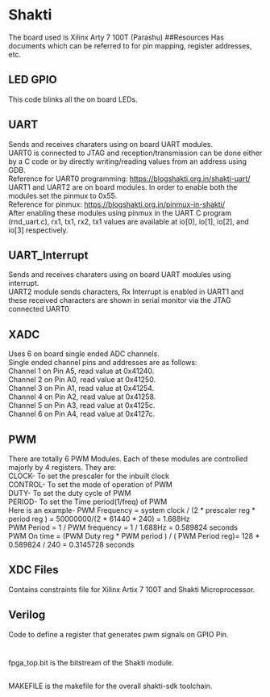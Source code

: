 # Shakti
The board used is Xilinx Arty 7 100T (Parashu)
##Resources
Has documents which can be referred to for pin mapping, register addresses, etc.
## LED GPIO
This code blinks all the on board LEDs.
## UART
Sends and receives charaters using on board UART modules.  
UART0 is connected to JTAG and reception/transmission can be done either by a C code or by directly writing/reading values from an address using GDB.  
Reference for UART0 programming: https://blogshakti.org.in/shakti-uart/  
UART1 and UART2 are on board modules. In order to enable both the modules set the pinmux to 0x55.  
Reference for pinmux: https://blogshakti.org.in/pinmux-in-shakti/  
After enabling these modules using pinmux in the UART C program (rnd_uart.c), rx1, tx1, rx2, tx1 values are available at io[0], io[1], io[2], and io[3] respectively.  

## UART_Interrupt
Sends and receives charaters using on board UART modules using interrupt.  
UART2 module sends characters, Rx Interrupt is enabled in UART1 and these received characters are shown in serial monitor via the JTAG connected UART0  
## XADC
Uses 6 on board single ended ADC channels.  
Single ended channel pins and addresses are as follows:  
Channel 1 on Pin A5, read value at 0x41240.  
Channel 2 on Pin A0, read value at 0x41250.  
Channel 3 on Pin A1, read value at 0x41254.  
Channel 4 on Pin A2, read value at 0x41258.  
Channel 5 on Pin A3, read value at 0x4125c.  
Channel 6 on Pin A4, read value at 0x4127c.

## PWM 
There are totally 6 PWM Modules. Each of these modules are controlled majorly by 4 registers. They are:  
CLOCK- To set the prescaler for the inbuilt clock  
CONTROL- To set the mode of operation of PWM  
DUTY- To set the duty cycle of PWM  
PERIOD- To set the Time period(1/freq) of PWM  
Here is an example- PWM Frequency = system clock / (2 * prescaler reg * period reg ) = 50000000/(2 * 61440 * 240) = 1.688Hz  
PWM Period = 1 / PWM frequency = 1 / 1.688Hz = 0.589824 seconds  
PWM On time = (PWM Duty reg * PWM period ) / ( PWM Period reg)= 128 * 0.589824 / 240 = 0.3145728 seconds  

## XDC Files
Contains constraints file for Xilinx Artix 7 100T and Shakti Microprocessor.
## Verilog
Code to define a register that generates pwm signals on GPIO Pin.
#
fpga_top.bit is the bitstream of the Shakti module.
##
MAKEFILE is the makefile for the overall shakti-sdk toolchain.
